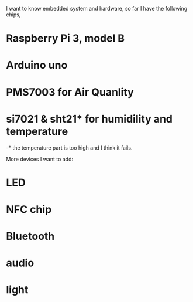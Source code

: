 I want to know embedded system and hardware, so far I have the following chips,
# Raspberry Pi 3, model B
# Arduino uno
# PMS7003 for Air Quanlity
# si7021 & sht21* for humidility and temperature

-* the temperature part is too high and I think it fails.

More devices I want to add:
# LED
# NFC chip
# Bluetooth
# audio
# light
# 
